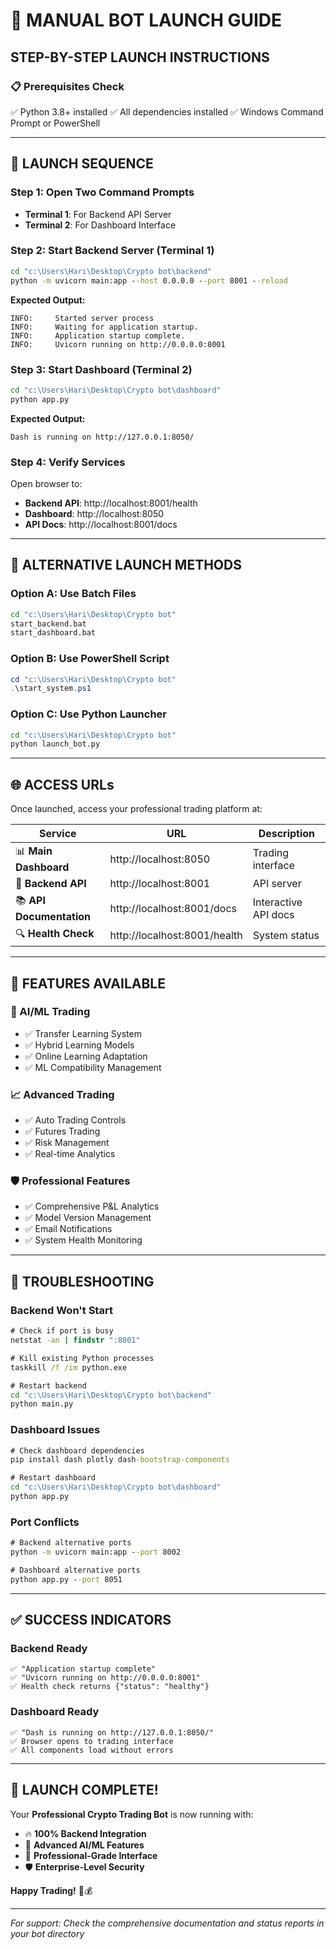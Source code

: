 # 🚀 MANUAL BOT LAUNCH GUIDE

## STEP-BY-STEP LAUNCH INSTRUCTIONS

### 📋 Prerequisites Check

✅ Python 3.8+ installed
✅ All dependencies installed
✅ Windows Command Prompt or PowerShell

---

## 🎯 LAUNCH SEQUENCE

### Step 1: Open Two Command Prompts

- **Terminal 1**: For Backend API Server
- **Terminal 2**: For Dashboard Interface

### Step 2: Start Backend Server (Terminal 1)

```cmd
cd "c:\Users\Hari\Desktop\Crypto bot\backend"
python -m uvicorn main:app --host 0.0.0.0 --port 8001 --reload
```

**Expected Output:**

```
INFO:     Started server process
INFO:     Waiting for application startup.
INFO:     Application startup complete.
INFO:     Uvicorn running on http://0.0.0.0:8001
```

### Step 3: Start Dashboard (Terminal 2)

```cmd
cd "c:\Users\Hari\Desktop\Crypto bot\dashboard"
python app.py
```

**Expected Output:**

```
Dash is running on http://127.0.0.1:8050/
```

### Step 4: Verify Services

Open browser to:

- **Backend API**: http://localhost:8001/health
- **Dashboard**: http://localhost:8050
- **API Docs**: http://localhost:8001/docs

---

## 🔧 ALTERNATIVE LAUNCH METHODS

### Option A: Use Batch Files

```cmd
cd "c:\Users\Hari\Desktop\Crypto bot"
start_backend.bat
start_dashboard.bat
```

### Option B: Use PowerShell Script

```powershell
cd "c:\Users\Hari\Desktop\Crypto bot"
.\start_system.ps1
```

### Option C: Use Python Launcher

```cmd
cd "c:\Users\Hari\Desktop\Crypto bot"
python launch_bot.py
```

---

## 🌐 ACCESS URLs

Once launched, access your professional trading platform at:

| Service                  | URL                          | Description          |
| ------------------------ | ---------------------------- | -------------------- |
| 📊 **Main Dashboard**    | http://localhost:8050        | Trading interface    |
| 🔌 **Backend API**       | http://localhost:8001        | API server           |
| 📚 **API Documentation** | http://localhost:8001/docs   | Interactive API docs |
| 🔍 **Health Check**      | http://localhost:8001/health | System status        |

---

## 🎯 FEATURES AVAILABLE

### 🤖 AI/ML Trading

- ✅ Transfer Learning System
- ✅ Hybrid Learning Models
- ✅ Online Learning Adaptation
- ✅ ML Compatibility Management

### 📈 Advanced Trading

- ✅ Auto Trading Controls
- ✅ Futures Trading
- ✅ Risk Management
- ✅ Real-time Analytics

### 🛡️ Professional Features

- ✅ Comprehensive P&L Analytics
- ✅ Model Version Management
- ✅ Email Notifications
- ✅ System Health Monitoring

---

## 🚨 TROUBLESHOOTING

### Backend Won't Start

```cmd
# Check if port is busy
netstat -an | findstr ":8001"

# Kill existing Python processes
taskkill /f /im python.exe

# Restart backend
cd "c:\Users\Hari\Desktop\Crypto bot\backend"
python main.py
```

### Dashboard Issues

```cmd
# Check dashboard dependencies
pip install dash plotly dash-bootstrap-components

# Restart dashboard
cd "c:\Users\Hari\Desktop\Crypto bot\dashboard"
python app.py
```

### Port Conflicts

```cmd
# Backend alternative ports
python -m uvicorn main:app --port 8002

# Dashboard alternative ports
python app.py --port 8051
```

---

## ✅ SUCCESS INDICATORS

### Backend Ready

```
✅ "Application startup complete"
✅ "Uvicorn running on http://0.0.0.0:8001"
✅ Health check returns {"status": "healthy"}
```

### Dashboard Ready

```
✅ "Dash is running on http://127.0.0.1:8050/"
✅ Browser opens to trading interface
✅ All components load without errors
```

---

## 🎉 LAUNCH COMPLETE!

Your **Professional Crypto Trading Bot** is now running with:

- 🔥 **100% Backend Integration**
- 🚀 **Advanced AI/ML Features**
- 💎 **Professional-Grade Interface**
- 🛡️ **Enterprise-Level Security**

**Happy Trading!** 🚀💰

---

_For support: Check the comprehensive documentation and status reports in your bot directory_
